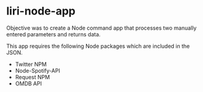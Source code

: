 # liri-node-app

Objective was to create a Node command app that processes two manually entered parameters and returns data.

This app requires the following Node packages which are included in the JSON.

- Twitter NPM
- Node-Spotify-API
- Request NPM
- OMDB API
